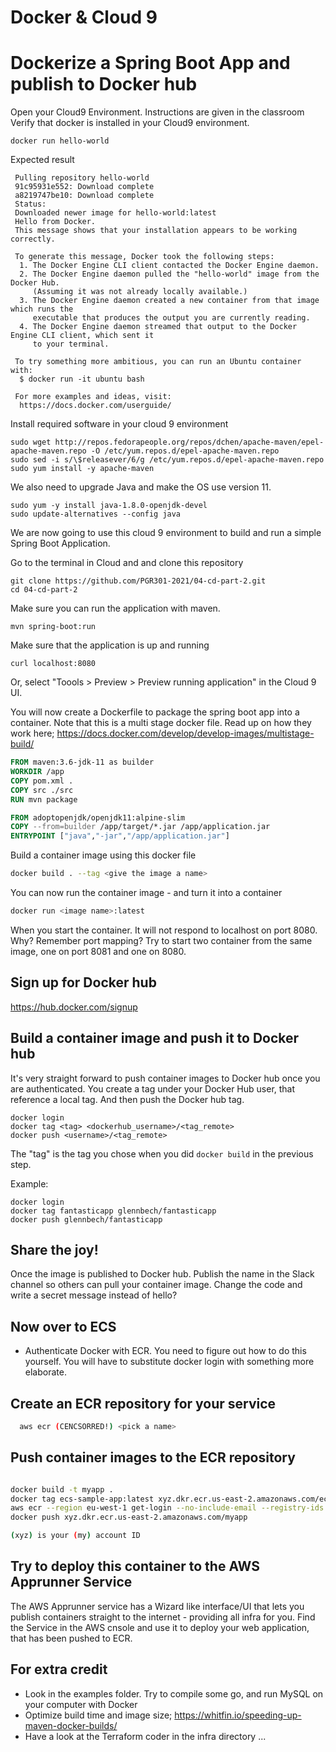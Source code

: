 # Docker & Cloud 9

#  Dockerize a Spring Boot App and publish to Docker hub

Open your Cloud9 Environment. Instructions are given in the classroom
Verify that docker is installed in your Cloud9 environment.


```docker run hello-world``` 

Expected result

```Unable to find image hello-world:latest locally
 Pulling repository hello-world
 91c95931e552: Download complete
 a8219747be10: Download complete
 Status: 
 Downloaded newer image for hello-world:latest
 Hello from Docker.
 This message shows that your installation appears to be working correctly.

 To generate this message, Docker took the following steps:
  1. The Docker Engine CLI client contacted the Docker Engine daemon.
  2. The Docker Engine daemon pulled the "hello-world" image from the Docker Hub.
     (Assuming it was not already locally available.)
  3. The Docker Engine daemon created a new container from that image which runs the
     executable that produces the output you are currently reading.
  4. The Docker Engine daemon streamed that output to the Docker Engine CLI client, which sent it
     to your terminal.

 To try something more ambitious, you can run an Ubuntu container with:
  $ docker run -it ubuntu bash

 For more examples and ideas, visit:
  https://docs.docker.com/userguide/

```

Install required software in your cloud 9 environment
```
sudo wget http://repos.fedorapeople.org/repos/dchen/apache-maven/epel-apache-maven.repo -O /etc/yum.repos.d/epel-apache-maven.repo
sudo sed -i s/\$releasever/6/g /etc/yum.repos.d/epel-apache-maven.repo
sudo yum install -y apache-maven
```

We also need to upgrade Java and make the OS use version 11.
```
sudo yum -y install java-1.8.0-openjdk-devel
sudo update-alternatives --config java
```

We are now going to use this cloud 9 environment to build and run a simple Spring Boot Application.

Go to the terminal in Cloud and and clone this repository

```
git clone https://github.com/PGR301-2021/04-cd-part-2.git
cd 04-cd-part-2
```

Make sure you can run the application with maven. 
```
mvn spring-boot:run
```

Make sure that the application is up and running
```
curl localhost:8080                                                                                                            
```
Or, select "Toools > Preview > Preview running application" in the Cloud 9 UI.

You will now create a Dockerfile to package the spring boot app into a container. Note that this is a multi stage docker file.
Read up on how they work here; https://docs.docker.com/develop/develop-images/multistage-build/

```dockerfile
FROM maven:3.6-jdk-11 as builder
WORKDIR /app
COPY pom.xml .
COPY src ./src
RUN mvn package

FROM adoptopenjdk/openjdk11:alpine-slim
COPY --from=builder /app/target/*.jar /app/application.jar
ENTRYPOINT ["java","-jar","/app/application.jar"]

```

Build a container image using this docker file 

```sh
docker build . --tag <give the image a name>
```

You can now run the container image - and turn it into a container
```sh
docker run <image name>:latest
```

When you start the container. It will not respond to localhost on port 8080. Why? Remember port mapping? 
Try to start two container from the same image, one on port 8081 and one on 8080.

## Sign up for Docker hub

https://hub.docker.com/signup

## Build a container image and push it to Docker hub

It's very straight forward to push container images to Docker hub once you are authenticated. 
You create a tag under your Docker Hub user, that reference a local tag. And then push the Docker hub tag. 

```
docker login
docker tag <tag> <dockerhub_username>/<tag_remote>
docker push <username>/<tag_remote>
```

The "tag" is the tag you chose when you did ````docker build```` in the previous step.

Example:
```
docker login
docker tag fantasticapp glennbech/fantasticapp
docker push glennbech/fantasticapp
```

## Share the joy! 

Once the image is published to Docker hub. Publish the name in the Slack channel so others can pull your container image.
Change the code and write a secret message instead of hello?

## Now over to ECS 

* Authenticate Docker with ECR. You need to figure out how to do this yourself. You will have to substitute docker login with something more elaborate.

## Create an ECR repository for your service 

```sh
  aws ecr (CENCSORRED!) <pick a name>
```

## Push container images to the ECR repository

```sh

docker build -t myapp .
docker tag ecs-sample-app:latest xyz.dkr.ecr.us-east-2.amazonaws.com/ecs-sample-app
aws ecr --region eu-west-1 get-login --no-include-email --registry-ids xyz| bash
docker push xyz.dkr.ecr.us-east-2.amazonaws.com/myapp

(xyz) is your (my) account ID 
```

## Try to deploy this container to the AWS Apprunner Service

The AWS Apprunner service has a Wizard like interface/UI that lets you publish containers
straight to the internet - providing all infra for you. 
Find the Service in the AWS cnsole and use it to deploy your web application, that has been pushed to ECR. 

## For extra credit 

* Look in the examples folder. Try to compile some go, and run MySQL on your computer with Docker
* Optimize build time and image size; https://whitfin.io/speeding-up-maven-docker-builds/
* Have a look at the Terraform coder in the infra directory ...